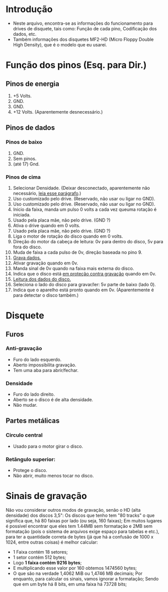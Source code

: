 # Introdução
 - Neste arquivo, encontra-se as informações do funcionamento para drives de disquete, tais como: Função de cada pino, Codificação dos dados, etc.
 - Também informações dos disquetes MF2-HD (Micro Floppy Double High Density), que é o modelo que eu usarei.
# Função dos pinos (Esq. para Dir.)
## Pinos de energia
 1. +5 Volts.
 2. GND.
 3. GND.
 4. +12 Volts. (Aparentemente desnecessário.)
## Pinos de dados
### Pinos de baixo
 1. GND.
 2. Sem pinos.
 3. (até 17) Gnd.
### Pinos de cima
 1. Selecionar Densidade. (Deixar desconectado, aparentemente não necessário, [leia esse parágrafo](https://github.com/thiago1255/FDDA/blob/main/docs/DriveDisquete.md#densidade).)
 2. Uso customizado pelo drive. (Reservado, não usar ou ligar no GND).
 3. Uso customizado pelo drive. (Reservado, não usar ou ligar no GND).
 4. Inicio da faixa, manda um pulso 0 volts a cada vez queuma rotação é iniciada.
 5. Usado pela placa mãe, não pelo drive. (GND ?)
 6. Ativa o drive quando em 0 volts.
 7. Usado pela placa mãe, não pelo drive. (GND ?)
 8. Liga o motor de rotação do disco quando em 0 volts.
 9. Direção do motor da cabeça de leitura: 0v para dentro do disco, 5v para fora do disco.
 10. Muda de faixa a cada pulso de 0v, direção baseada no pino 9.
 11. [Grava dados.](https://github.com/thiago1255/FDDA/blob/main/docs/DriveDisquete.md#sinais-de-grava%C3%A7%C3%A3o)
 12. Ativar gravação quando em 0v.
 13. Manda sinal de 0v quando na faixa mais externa do disco.
 14. Indica que o disco está [em proteção contra gravação](https://github.com/thiago1255/FDDA/blob/main/docs/DriveDisquete.md#anti-grava%C3%A7%C3%A3o) quando em 0v.
 15. [Leitura dos dados do disco.](https://github.com/thiago1255/FDDA/blob/main/docs/DriveDisquete.md#sinais-de-grava%C3%A7%C3%A3o)
 16. Seleciona o lado do disco para gravar/ler: 5v parte de baixo (lado 0).
 17. Indica que o aparelho está pronto quando em 0v. (Aparentemente é para detectar o disco também.)
# Disquete
## Furos
### Anti-gravação
 - Furo do lado esquerdo.
 - Aberto impossibilita gravação.
 - Tem uma aba para abrir/fechar.
### Densidade
 - Furo do lado direito.
 - Aberto se o disco é de alta densidade.
 - Não mudar.
## Partes metálicas
### Circulo central
 - Usado para o motor girar o disco.
### Retângulo superior:
 - Protege o disco.
 - Não abrir, muito menos tocar no disco.
# Sinais de gravação
  Não vou considerar outros modos de gravação, senão o HD (alta densidade) dos discos 3,5":
  Os discos que tenho tem "80 tracks" o que significa que, há 80 faixas por lado (ou seja, 160 faixas);
  Em muitos lugares é possivel encontrar que eles tem 1.44MB sem formatação e 2MB sem formatação (pois o sistema de arquivos exige espaço para tabelas e etc.), para ter a quantidade correta de bytes (já que há a confusão de 1000 x 1024, entre outras coisas) é melhor calcular:
  - 1 Faixa contém 18 setores;
  - 1 setor contém 512 bytes;
  - Logo **1 faixa contém 9216 bytes**;
  - E multiplicando esse valor por 160 obtemos 1474560 bytes;
  - O que são na verdade 1,4062 MiB ou 1,4746 MB decimais;
  Por enquanto, para calcular os sinais, vamos ignorar a formatação;
  Sendo que em um byte há 8 bits, em uma faixa há 73728 bits;
